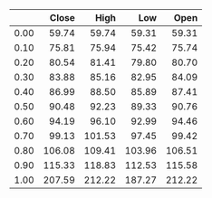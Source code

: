 |      |   Close |   High |    Low |   Open |
|-----:|--------:|-------:|-------:|-------:|
| 0.00 |   59.74 |  59.74 |  59.31 |  59.31 |
| 0.10 |   75.81 |  75.94 |  75.42 |  75.74 |
| 0.20 |   80.54 |  81.41 |  79.80 |  80.70 |
| 0.30 |   83.88 |  85.16 |  82.95 |  84.09 |
| 0.40 |   86.99 |  88.50 |  85.89 |  87.41 |
| 0.50 |   90.48 |  92.23 |  89.33 |  90.76 |
| 0.60 |   94.19 |  96.10 |  92.99 |  94.46 |
| 0.70 |   99.13 | 101.53 |  97.45 |  99.42 |
| 0.80 |  106.08 | 109.41 | 103.96 | 106.51 |
| 0.90 |  115.33 | 118.83 | 112.53 | 115.58 |
| 1.00 |  207.59 | 212.22 | 187.27 | 212.22 |